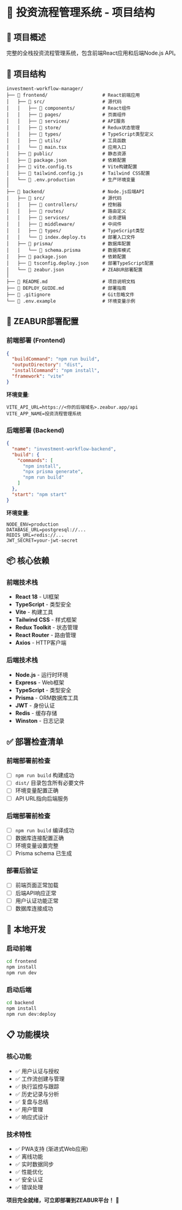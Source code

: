 # 📁 投资流程管理系统 - 项目结构

## 🎯 项目概述
完整的全栈投资流程管理系统，包含前端React应用和后端Node.js API。

## 📂 项目结构

```
investment-workflow-manager/
├── 📁 frontend/                    # React前端应用
│   ├── 📁 src/                     # 源代码
│   │   ├── 📁 components/          # React组件
│   │   ├── 📁 pages/               # 页面组件
│   │   ├── 📁 services/            # API服务
│   │   ├── 📁 store/               # Redux状态管理
│   │   ├── 📁 types/               # TypeScript类型定义
│   │   ├── 📁 utils/               # 工具函数
│   │   └── 📄 main.tsx             # 应用入口
│   ├── 📁 public/                  # 静态资源
│   ├── 📄 package.json             # 依赖配置
│   ├── 📄 vite.config.ts           # Vite构建配置
│   ├── 📄 tailwind.config.js       # Tailwind CSS配置
│   └── 📄 .env.production          # 生产环境变量
│
├── 📁 backend/                     # Node.js后端API
│   ├── 📁 src/                     # 源代码
│   │   ├── 📁 controllers/         # 控制器
│   │   ├── 📁 routes/              # 路由定义
│   │   ├── 📁 services/            # 业务逻辑
│   │   ├── 📁 middleware/          # 中间件
│   │   ├── 📁 types/               # TypeScript类型
│   │   └── 📄 index.deploy.ts      # 部署入口文件
│   ├── 📁 prisma/                  # 数据库配置
│   │   └── 📄 schema.prisma        # 数据库模式
│   ├── 📄 package.json             # 依赖配置
│   ├── 📄 tsconfig.deploy.json     # 部署TypeScript配置
│   └── 📄 zeabur.json              # ZEABUR部署配置
│
├── 📄 README.md                    # 项目说明文档
├── 📄 DEPLOY_GUIDE.md              # 部署指南
├── 📄 .gitignore                   # Git忽略文件
└── 📄 .env.example                 # 环境变量示例
```

## 🚀 ZEABUR部署配置

### 前端部署 (Frontend)
```json
{
  "buildCommand": "npm run build",
  "outputDirectory": "dist",
  "installCommand": "npm install",
  "framework": "vite"
}
```

**环境变量**:
```env
VITE_API_URL=https://<你的后端域名>.zeabur.app/api
VITE_APP_NAME=投资流程管理系统
```

### 后端部署 (Backend)
```json
{
  "name": "investment-workflow-backend",
  "build": {
    "commands": [
      "npm install",
      "npx prisma generate", 
      "npm run build"
    ]
  },
  "start": "npm start"
}
```

**环境变量**:
```env
NODE_ENV=production
DATABASE_URL=postgresql://...
REDIS_URL=redis://...
JWT_SECRET=your-jwt-secret
```

## 📦 核心依赖

### 前端技术栈
- **React 18** - UI框架
- **TypeScript** - 类型安全
- **Vite** - 构建工具
- **Tailwind CSS** - 样式框架
- **Redux Toolkit** - 状态管理
- **React Router** - 路由管理
- **Axios** - HTTP客户端

### 后端技术栈
- **Node.js** - 运行时环境
- **Express** - Web框架
- **TypeScript** - 类型安全
- **Prisma** - ORM数据库工具
- **JWT** - 身份认证
- **Redis** - 缓存存储
- **Winston** - 日志记录

## ✅ 部署检查清单

### 前端部署前检查
- [ ] `npm run build` 构建成功
- [ ] `dist/` 目录包含所有必要文件
- [ ] 环境变量配置正确
- [ ] API URL指向后端服务

### 后端部署前检查  
- [ ] `npm run build` 编译成功
- [ ] 数据库连接配置正确
- [ ] 环境变量设置完整
- [ ] Prisma schema 已生成

### 部署后验证
- [ ] 前端页面正常加载
- [ ] 后端API响应正常
- [ ] 用户认证功能正常
- [ ] 数据库连接成功

## 🔧 本地开发

### 启动前端
```bash
cd frontend
npm install
npm run dev
```

### 启动后端
```bash
cd backend
npm install
npm run dev:deploy
```

## 📋 功能模块

### 核心功能
- ✅ 用户认证与授权
- ✅ 工作流创建与管理
- ✅ 执行监控与跟踪
- ✅ 历史记录与分析
- ✅ 复盘与总结
- ✅ 用户管理
- ✅ 响应式设计

### 技术特性
- ✅ PWA支持 (渐进式Web应用)
- ✅ 离线功能
- ✅ 实时数据同步
- ✅ 性能优化
- ✅ 安全认证
- ✅ 错误处理

**项目完全就绪，可立即部署到ZEABUR平台！** 🎉
